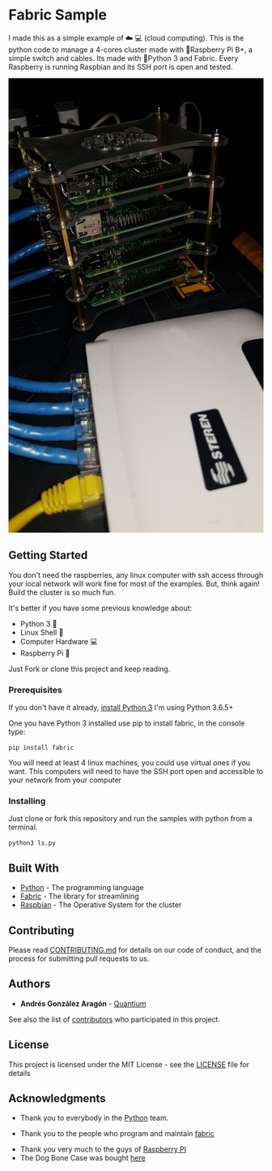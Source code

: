 # Fabric Sample

I made this as a simple example of :cloud: :computer: (cloud computing). This is the python code to manage a 4-cores cluster made with :strawberry:Raspberry Pi B+, a simple switch and cables. Its made with :snake:Python 3 and Fabric. Every Raspberry is running Raspbian and its SSH port is open and tested.

![Raspberry 4 Cores Cluster](https://raw.githubusercontent.com/quantium/fabricSample/master/readme_files/raspberry4CoresCluster.jpeg)

## Getting Started

You don't need the raspberries, any linux computer with ssh access through your local network will work fine for most of the examples. But, think again! Build the cluster is so much fun.

It's better if you have some previous knowledge about:

* Python 3 :snake:
* Linux Shell :penguin:
* Computer Hardware :computer:
* Raspberry Pi :strawberry:

Just Fork or clone this project and keep reading.

### Prerequisites

If you don't have it already, [install Python 3](https://realpython.com/installing-python/) I'm using Python 3.6.5+

One you have Python 3 installed use pip to install fabric, in the console type:

```
pip install fabric
```

You will need at least 4 linux machines, you could use virtual ones if you want. This computers will need to have the SSH port open and accessible to your network from your computer

### Installing

Just clone or fork this repository and run the samples with python from a terminal.

```
python3 ls.py
```

## Built With

* [Python](https://www.python.org/) - The programming language
* [Fabric](https://maven.apache.org/) - The library for streamlining
* [Raspbian](https://rometools.github.io/rome/) - The Operative System for the cluster

## Contributing

Please read [CONTRIBUTING.md](https://gist.github.com/PurpleBooth/b24679402957c63ec426) for details on our code of conduct, and the process for submitting pull requests to us.

## Authors

* **Andrés González Aragón** - [Quantium](https://github.com/Quantium)

See also the list of [contributors](https://github.com/Quantium/fabricSample/graphs/contributors) who participated in this project.

## License

This project is licensed under the MIT License - see the [LICENSE](LICENSE) file for details

## Acknowledgments

* Thank you to everybody in the [Python](https://www.python.org/) team.
+ Thank you to the people who program and maintain [fabric](http://www.fabfile.org/)
* Thank you very much to the guys of [Raspberry PI](https://www.raspberrypi.org/)
* The Dog Bone Case was bought [here](https://www.amazon.com/gp/product/B01LVUVVOQ) 
